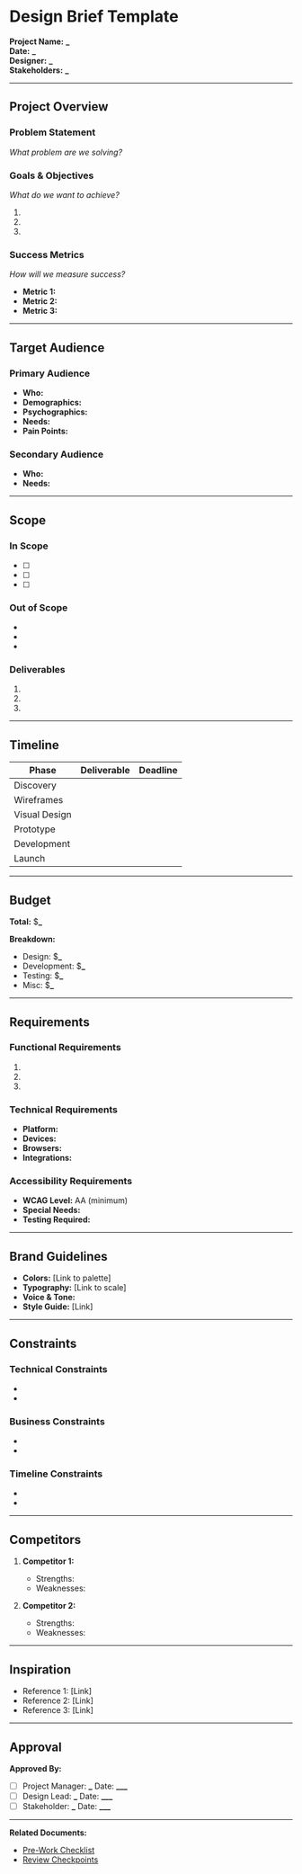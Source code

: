 # Design Brief Template

**Project Name:** ********\_********  
**Date:** ********\_********  
**Designer:** ********\_********  
**Stakeholders:** ********\_********

---

## Project Overview

### Problem Statement

_What problem are we solving?_

### Goals & Objectives

_What do we want to achieve?_

1.
2.
3.

### Success Metrics

_How will we measure success?_

- **Metric 1:**
- **Metric 2:**
- **Metric 3:**

---

## Target Audience

### Primary Audience

- **Who:**
- **Demographics:**
- **Psychographics:**
- **Needs:**
- **Pain Points:**

### Secondary Audience

- **Who:**
- **Needs:**

---

## Scope

### In Scope

- [ ]
- [ ]
- [ ]

### Out of Scope

-
-
-

### Deliverables

1.
2.
3.

---

## Timeline

| Phase         | Deliverable | Deadline |
| ------------- | ----------- | -------- |
| Discovery     |             |          |
| Wireframes    |             |          |
| Visual Design |             |          |
| Prototype     |             |          |
| Development   |             |          |
| Launch        |             |          |

---

## Budget

**Total:** $********\_********

**Breakdown:**

- Design: $********\_********
- Development: $********\_********
- Testing: $********\_********
- Misc: $********\_********

---

## Requirements

### Functional Requirements

1.
2.
3.

### Technical Requirements

- **Platform:**
- **Devices:**
- **Browsers:**
- **Integrations:**

### Accessibility Requirements

- **WCAG Level:** AA (minimum)
- **Special Needs:**
- **Testing Required:**

---

## Brand Guidelines

- **Colors:** [Link to palette]
- **Typography:** [Link to scale]
- **Voice & Tone:**
- **Style Guide:** [Link]

---

## Constraints

### Technical Constraints

-
-

### Business Constraints

-
-

### Timeline Constraints

-
-

---

## Competitors

1. **Competitor 1:**
   - Strengths:
   - Weaknesses:

2. **Competitor 2:**
   - Strengths:
   - Weaknesses:

---

## Inspiration

- Reference 1: [Link]
- Reference 2: [Link]
- Reference 3: [Link]

---

## Approval

**Approved By:**

- [ ] Project Manager: ********\_******** Date: **\_\_\_**
- [ ] Design Lead: ********\_******** Date: **\_\_\_**
- [ ] Stakeholder: ********\_******** Date: **\_\_\_**

---

**Related Documents:**

- [Pre-Work Checklist](../pre-work-checklist.md)
- [Review Checkpoints](../review-checkpoints.md)



